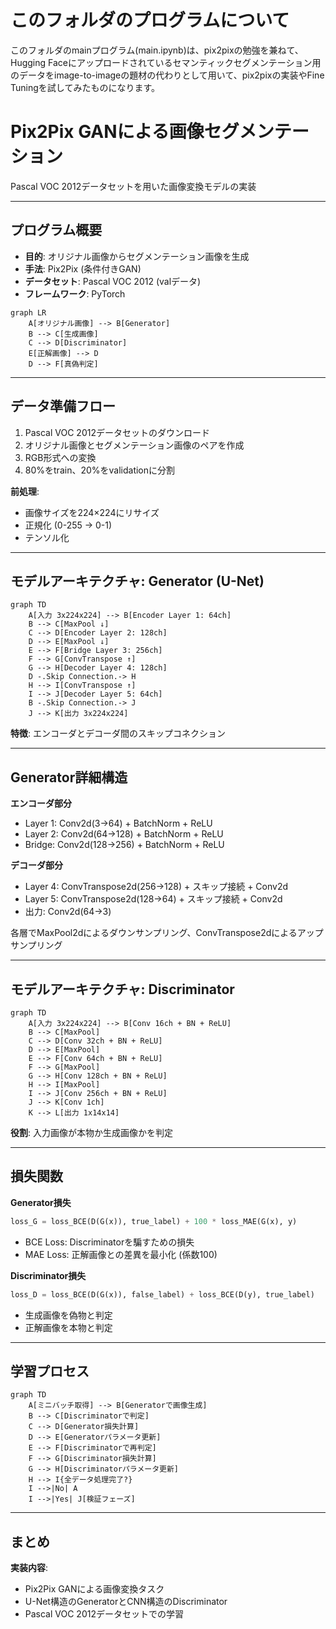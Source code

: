# このフォルダのプログラムについて

このフォルダのmainプログラム(main.ipynb)は、pix2pixの勉強を兼ねて、Hugging Faceにアップロードされているセマンティックセグメンテーション用のデータをimage-to-imageの題材の代わりとして用いて、pix2pixの実装やFine Tuningを試してみたものになります。<br>


# Pix2Pix GANによる画像セグメンテーション

Pascal VOC 2012データセットを用いた画像変換モデルの実装

---

## プログラム概要

- **目的**: オリジナル画像からセグメンテーション画像を生成
- **手法**: Pix2Pix (条件付きGAN)
- **データセット**: Pascal VOC 2012 (valデータ)
- **フレームワーク**: PyTorch

```mermaid
graph LR
    A[オリジナル画像] --> B[Generator]
    B --> C[生成画像]
    C --> D[Discriminator]
    E[正解画像] --> D
    D --> F[真偽判定]
```

---

## データ準備フロー

1. Pascal VOC 2012データセットのダウンロード
2. オリジナル画像とセグメンテーション画像のペアを作成
3. RGB形式への変換
4. 80%をtrain、20%をvalidationに分割

**前処理**:
- 画像サイズを224×224にリサイズ
- 正規化 (0-255 → 0-1)
- テンソル化

---

## モデルアーキテクチャ: Generator (U-Net)

```mermaid
graph TD
    A[入力 3x224x224] --> B[Encoder Layer 1: 64ch]
    B --> C[MaxPool ↓]
    C --> D[Encoder Layer 2: 128ch]
    D --> E[MaxPool ↓]
    E --> F[Bridge Layer 3: 256ch]
    F --> G[ConvTranspose ↑]
    G --> H[Decoder Layer 4: 128ch]
    D -.Skip Connection.-> H
    H --> I[ConvTranspose ↑]
    I --> J[Decoder Layer 5: 64ch]
    B -.Skip Connection.-> J
    J --> K[出力 3x224x224]
```

**特徴**: エンコーダとデコーダ間のスキップコネクション

---

## Generator詳細構造

**エンコーダ部分**
- Layer 1: Conv2d(3→64) + BatchNorm + ReLU
- Layer 2: Conv2d(64→128) + BatchNorm + ReLU
- Bridge: Conv2d(128→256) + BatchNorm + ReLU

**デコーダ部分**
- Layer 4: ConvTranspose2d(256→128) + スキップ接続 + Conv2d
- Layer 5: ConvTranspose2d(128→64) + スキップ接続 + Conv2d
- 出力: Conv2d(64→3)

各層でMaxPool2dによるダウンサンプリング、ConvTranspose2dによるアップサンプリング

---

## モデルアーキテクチャ: Discriminator

```mermaid
graph TD
    A[入力 3x224x224] --> B[Conv 16ch + BN + ReLU]
    B --> C[MaxPool]
    C --> D[Conv 32ch + BN + ReLU]
    D --> E[MaxPool]
    E --> F[Conv 64ch + BN + ReLU]
    F --> G[MaxPool]
    G --> H[Conv 128ch + BN + ReLU]
    H --> I[MaxPool]
    I --> J[Conv 256ch + BN + ReLU]
    J --> K[Conv 1ch]
    K --> L[出力 1x14x14]
```

**役割**: 入力画像が本物か生成画像かを判定

---

## 損失関数

**Generator損失**
```python
loss_G = loss_BCE(D(G(x)), true_label) + 100 * loss_MAE(G(x), y)
```
- BCE Loss: Discriminatorを騙すための損失
- MAE Loss: 正解画像との差異を最小化 (係数100)

**Discriminator損失**
```python
loss_D = loss_BCE(D(G(x)), false_label) + loss_BCE(D(y), true_label)
```
- 生成画像を偽物と判定
- 正解画像を本物と判定

---

## 学習プロセス

```mermaid
graph TD
    A[ミニバッチ取得] --> B[Generatorで画像生成]
    B --> C[Discriminatorで判定]
    C --> D[Generator損失計算]
    D --> E[Generatorパラメータ更新]
    E --> F[Discriminatorで再判定]
    F --> G[Discriminator損失計算]
    G --> H[Discriminatorパラメータ更新]
    H --> I{全データ処理完了?}
    I -->|No| A
    I -->|Yes| J[検証フェーズ]
```

---

## まとめ

**実装内容**:
- Pix2Pix GANによる画像変換タスク
- U-Net構造のGeneratorとCNN構造のDiscriminator
- Pascal VOC 2012データセットでの学習
